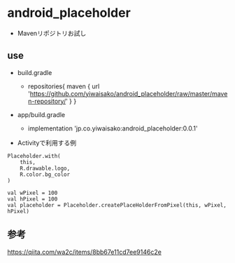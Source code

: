 # android_placeholder
- Mavenリポジトリお試し

## use

- build.gradle

  - repositories{
    maven { url 'https://github.com/yiwaisako/android_placeholder/raw/master/maven-repository/' }
  }

- app/build.gradle

  - implementation 'jp.co.yiwaisako:android_placeholder:0.0.1'

- Activityで利用する例
```
Placeholder.with(
    this,
    R.drawable.logo,
    R.color.bg_color
)

val wPixel = 100
val hPixel = 100
val placeholder = Placeholder.createPlaceHolderFromPixel(this, wPixel, hPixel)
```

## 参考
https://qiita.com/wa2c/items/8bb67e11cd7ee9146c2e
